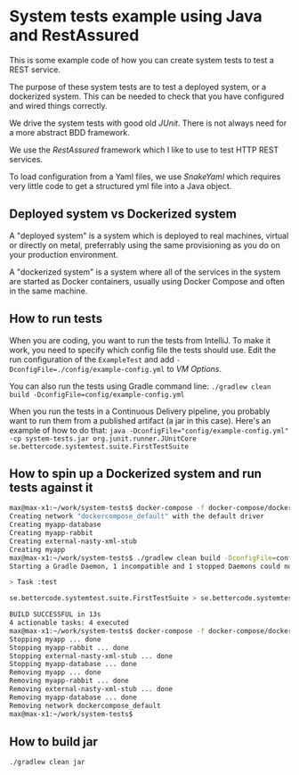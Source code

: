 System tests example using Java and RestAssured
===============================================

This is some example code of how you can create system tests to test a REST service.

The purpose of these system tests are to test a deployed system, or a dockerized system.
This can be needed to check that you have configured and wired things correctly.

We drive the system tests with good old _JUnit_. There is not always need for a more abstract BDD framework.

We use the _RestAssured_ framework which I like to use to test HTTP REST services.

To load configuration from a Yaml files, we use _SnakeYaml_ which requires very little code to get a structured
yml file into a Java object.

## Deployed system vs Dockerized system
A "deployed system" is a system which is deployed to real machines, virtual or directly on metal, preferrably using the same provisioning as you do on your production environment.

A "dockerized system" is a system where all of the services in the system are started as Docker containers, usually using Docker Compose and often in the same machine.

## How to run tests

When you are coding, you want to run the tests from IntelliJ. 
To make it work, you need to specify which config file the tests should use.
Edit the run configuration of the `ExampleTest` and add `-DconfigFile=./config/example-config.yml` to _VM Options_.

You can also run the tests using Gradle command line: 
`./gradlew clean build -DconfigFile=config/example-config.yml`

When you run the tests in a Continuous Delivery pipeline, you probably want to
run them from a published artifact (a jar in this case). Here's an example of how to do that:
`java -DconfigFile="config/example-config.yml" -cp system-tests.jar org.junit.runner.JUnitCore se.bettercode.systemtest.suite.FirstTestSuite`

## How to spin up a Dockerized system and run tests against it
```bash
max@max-x1:~/work/system-tests$ docker-compose -f docker-compose/docker-compose.yml up -d
Creating network "dockercompose_default" with the default driver
Creating myapp-database
Creating myapp-rabbit
Creating external-nasty-xml-stub
Creating myapp
max@max-x1:~/work/system-tests$ ./gradlew clean build -DconfigFile=config/dockerized-config.yml
Starting a Gradle Daemon, 1 incompatible and 1 stopped Daemons could not be reused, use --status for details

> Task :test 

se.bettercode.systemtest.suite.FirstTestSuite > se.bettercode.systemtest.ExampleTest.restEndpointIsOK PASSED

BUILD SUCCESSFUL in 13s
4 actionable tasks: 4 executed
max@max-x1:~/work/system-tests$ docker-compose -f docker-compose/docker-compose.yml down
Stopping myapp ... done
Stopping myapp-rabbit ... done
Stopping external-nasty-xml-stub ... done
Stopping myapp-database ... done
Removing myapp ... done
Removing myapp-rabbit ... done
Removing external-nasty-xml-stub ... done
Removing myapp-database ... done
Removing network dockercompose_default
max@max-x1:~/work/system-tests$ 

```

## How to build jar
`./gradlew clean jar`
